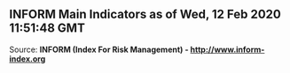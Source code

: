 ## INFORM Main Indicators as of Wed, 12 Feb 2020 11:51:48 GMT

Source: **INFORM (Index For Risk Management) - http://www.inform-index.org**